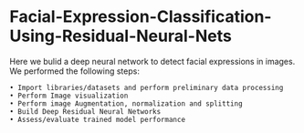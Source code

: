 # Facial-Expression-Classification-Using-Residual-Neural-Nets

Here we bulid a deep neural network to detect facial expressions in images. We performed the following steps:

    • Import libraries/datasets and perform preliminary data processing
    • Perform Image visualization 
    • Perform image Augmentation, normalization and splitting
    • Build Deep Residual Neural Networks 
    • Assess/evaluate trained model performance
